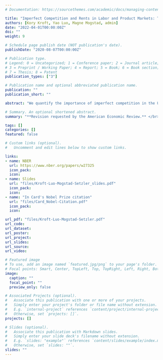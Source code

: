 ```yaml
---
# Documentation: https://sourcethemes.com/academic/docs/managing-content/

title: "Imperfect Competition and Rents in Labor and Product Markets: The Case of the Construction Industry"
authors: [Kory Kroft, Yao Luo, Magne Mogstad, admin]
date: "2022-04-01T00:00:00Z"
doi: ""
weight: 9

# Schedule page publish date (NOT publication's date).
publishDate: "2020-08-07T00:00:00Z"

# Publication type.
# Legend: 0 = Uncategorized; 1 = Conference paper; 2 = Journal article;
# 3 = Preprint / Working Paper; 4 = Report; 5 = Book; 6 = Book section;
# 7 = Thesis; 8 = Patent
publication_types: ["3"]

# Publication name and optional abbreviated publication name.
publication: ""
publication_short: ""

abstract: "We quantify the importance of imperfect competition in the US construction industry by estimating the size of rents earned by American firms and workers. To obtain a comprehensive measure of the total rents and to understand its sources, we take into account that rents may arise due to markdown of wages in the labor market, or markup of prices in the product market, or both. Our analyses combine the universe of US business and worker tax records with newly collected records from US procurement auctions. We use this data to identify and estimate a model where construction firms compete with one another for projects in the product market and for workers in the labor market. The firms may participate both in the private market and in government projects procured through auctions. We find evidence of considerable wage- and price-setting power. This imperfect competition creates sizable rents, three-fourths of which are captured by the firms. The incentive of firms to mark down wages and reduce employment due to wage-setting power is attenuated by their price-setting power in the product market."

# Summary. An optional shortened abstract.
summary: "**Revision requested by the American Economic Review.** </br>My presentations: NBER Summer Institute (Labor Studies), MIT, NBER IO, UBC, LSE, Stanford, Cornell, UChicago, Penn State, CESifo, UToronto/Bank of Canada, Texas A&M"

tags: []
categories: []
featured: false

# Custom links (optional).
#   Uncomment and edit lines below to show custom links.

links:
- name: NBER
  url: https://www.nber.org/papers/w27325
  icon_pack:
  icon:
- name: Slides
  url: "files/Kroft-Luo-Mogstad-Setzler_slides.pdf"
  icon_pack:
  icon:
- name: "In Card's Nobel Prize citation"
  url: "files/Card_Nobel-Citation.pdf"
  icon_pack:
  icon:

url_pdf: "files/Kroft-Luo-Mogstad-Setzler.pdf"
url_code:
url_dataset:
url_poster:
url_project:
url_slides:
url_source:
url_video:

# Featured image
# To use, add an image named `featured.jpg/png` to your page's folder. 
# Focal points: Smart, Center, TopLeft, Top, TopRight, Left, Right, BottomLeft, Bottom, BottomRight.
image:
  caption: ""
  focal_point: ""
  preview_only: false

# Associated Projects (optional).
#   Associate this publication with one or more of your projects.
#   Simply enter your project's folder or file name without extension.
#   E.g. `internal-project` references `content/project/internal-project/index.md`.
#   Otherwise, set `projects: []`.
projects: []

# Slides (optional).
#   Associate this publication with Markdown slides.
#   Simply enter your slide deck's filename without extension.
#   E.g. `slides: "example"` references `content/slides/example/index.md`.
#   Otherwise, set `slides: ""`.
slides: ""
---
```


